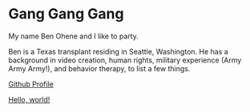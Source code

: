 # Gang Gang Gang

My name Ben Ohene and I like to party.

Ben is a Texas transplant residing in Seattle, Washington. He has a background in video creation, human rights, military experience (Army Army Army!), and behavior therapy, to list a few things. 

[Github Profile](https://github.com/notbenohene)

<a href="http://example.com/" target="_blank">Hello, world!</a>
